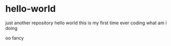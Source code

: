 # hello-world
just another repository 
hello world this is my first time ever coding what am i doing 

oo fancy 
